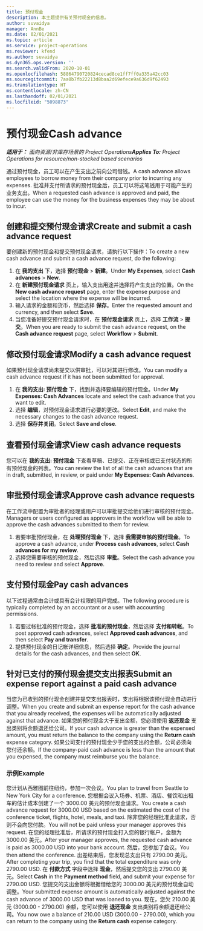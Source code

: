 ```yaml
---
title: 预付现金
description: 本主题提供有关预付现金的信息。
author: suvaidya
manager: AnnBe
ms.date: 02/01/2021
ms.topic: article
ms.service: project-operations
ms.reviewer: kfend
ms.author: suvaidya
ms.dyn365.ops.version: ''
ms.search.validFrom: 2020-10-01
ms.openlocfilehash: 58864790720824cecad8ce1ff7ff0a335a42cc03
ms.sourcegitcommit: 7aa0b7fb22213d8baa2d69efece9a636d9f62493
ms.translationtype: HT
ms.contentlocale: zh-CN
ms.lasthandoff: 02/01/2021
ms.locfileid: "5098873"
---
```

# <a name="cash-advance"></a><span data-ttu-id="a3285-103">预付现金</span><span class="sxs-lookup"><span data-stu-id="a3285-103">Cash advance</span></span>

<span data-ttu-id="a3285-104">_**适用于：** 面向资源/非库存场景的 Project Operations_</span><span class="sxs-lookup"><span data-stu-id="a3285-104">_**Applies To:** Project Operations for resource/non-stocked based scenarios_</span></span>

<span data-ttu-id="a3285-105">通过预付现金，员工可以在产生支出之前向公司借钱。</span><span class="sxs-lookup"><span data-stu-id="a3285-105">A cash advance allows employees to borrow money from their company prior to incurring any expenses.</span></span> <span data-ttu-id="a3285-106">批准并支付所请求的预付现金后，员工可以将这笔钱用于可能产生的业务支出。</span><span class="sxs-lookup"><span data-stu-id="a3285-106">When a requested cash advance is approved and paid, the employee can use the money for the business expenses they may be about to incur.</span></span> 

## <a name="create-and-submit-a-cash-advance-request"></a><span data-ttu-id="a3285-107">创建和提交预付现金请求</span><span class="sxs-lookup"><span data-stu-id="a3285-107">Create and submit a cash advance request</span></span>
<span data-ttu-id="a3285-108">要创建新的预付现金和提交预付现金请求，请执行以下操作：</span><span class="sxs-lookup"><span data-stu-id="a3285-108">To create a new cash advance and submit a cash advance request, do the following:</span></span> 

1. <span data-ttu-id="a3285-109">在 **我的支出** 下，选择 **预付现金** > **新建**。</span><span class="sxs-lookup"><span data-stu-id="a3285-109">Under **My Expenses**, select **Cash advances** > **New**.</span></span> 
2. <span data-ttu-id="a3285-110">在 **新建预付现金请求** 页上，输入支出用途并选择将产生支出的位置。</span><span class="sxs-lookup"><span data-stu-id="a3285-110">On the **New cash advance request** page, enter the expense purpose and select the location where the expense will be incurred.</span></span>
3. <span data-ttu-id="a3285-111">输入请求的金额和货币，然后选择 **保存**。</span><span class="sxs-lookup"><span data-stu-id="a3285-111">Enter the requested amount and currency, and then select **Save**.</span></span> 
4. <span data-ttu-id="a3285-112">当您准备好提交预付现金请求时，在 **预付现金请求** 页上，选择 **工作流** > **提交**。</span><span class="sxs-lookup"><span data-stu-id="a3285-112">When you are ready to submit the cash advance request, on the **Cash advance request** page, select **Workflow** > **Submit**.</span></span>

## <a name="modify-a-cash-advance-request"></a><span data-ttu-id="a3285-113">修改预付现金请求</span><span class="sxs-lookup"><span data-stu-id="a3285-113">Modify a cash advance request</span></span>

<span data-ttu-id="a3285-114">如果预付现金请求尚未提交以供审批，可以对其进行修改。</span><span class="sxs-lookup"><span data-stu-id="a3285-114">You can modify a cash advance request if it has not been submitted for approval.</span></span>

1. <span data-ttu-id="a3285-115">在 **我的支出: 预付现金** 下，找到并选择要编辑的预付现金。</span><span class="sxs-lookup"><span data-stu-id="a3285-115">Under **My Expenses: Cash Advances** locate and select the cash advance that you want to edit.</span></span>
2. <span data-ttu-id="a3285-116">选择 **编辑**，对预付现金请求进行必要的更改。</span><span class="sxs-lookup"><span data-stu-id="a3285-116">Select **Edit**, and make the necessary changes to the cash advance request.</span></span> 
3. <span data-ttu-id="a3285-117">选择 **保存并关闭**。</span><span class="sxs-lookup"><span data-stu-id="a3285-117">Select **Save and close**.</span></span>


## <a name="view-cash-advance-requests"></a><span data-ttu-id="a3285-118">查看预付现金请求</span><span class="sxs-lookup"><span data-stu-id="a3285-118">View cash advance requests</span></span>
<span data-ttu-id="a3285-119">您可以在 **我的支出: 预付现金** 下查看草稿、已提交、正在审核或已支付状态的所有预付现金的列表。</span><span class="sxs-lookup"><span data-stu-id="a3285-119">You can review the list of all the cash advances that are in draft, submitted, in review, or paid under **My Expenses: Cash Advances**.</span></span> 

## <a name="approve-cash-advance-requests"></a><span data-ttu-id="a3285-120">审批预付现金请求</span><span class="sxs-lookup"><span data-stu-id="a3285-120">Approve cash advance requests</span></span>

<span data-ttu-id="a3285-121">在工作流中配置为审批者的经理或用户可以审批提交给他们进行审核的预付现金。</span><span class="sxs-lookup"><span data-stu-id="a3285-121">Managers or users configured as approvers in the workflow will be able to approve the cash advances submitted to them for review.</span></span> 

1. <span data-ttu-id="a3285-122">若要审批预付现金，在 **处理预付现金** 下，选择 **我需要审核的预付现金**。</span><span class="sxs-lookup"><span data-stu-id="a3285-122">To approve a cash advance, under **Process cash advances**, select **Cash advances for my review**.</span></span>
2. <span data-ttu-id="a3285-123">选择您需要审核的预付现金，然后选择 **审批**。</span><span class="sxs-lookup"><span data-stu-id="a3285-123">Select the cash advance you need to review and select **Approve**.</span></span>  

## <a name="pay-cash-advances"></a><span data-ttu-id="a3285-124">支付预付现金</span><span class="sxs-lookup"><span data-stu-id="a3285-124">Pay cash advances</span></span> 
<span data-ttu-id="a3285-125">以下过程通常由会计或具有会计权限的用户完成。</span><span class="sxs-lookup"><span data-stu-id="a3285-125">The following procedure is typically completed by an accountant or a user with accounting permissions.</span></span>

1. <span data-ttu-id="a3285-126">若要过帐批准的预付现金，选择 **批准的预付现金**，然后选择 **支付和转帐**。</span><span class="sxs-lookup"><span data-stu-id="a3285-126">To post approved cash advances, select **Approved cash advances**, and then select **Pay and transfer**.</span></span>  
2. <span data-ttu-id="a3285-127">提供预付现金的日记帐详细信息，然后选择 **确定**。</span><span class="sxs-lookup"><span data-stu-id="a3285-127">Provide the journal details for the cash advances, and then select **OK**.</span></span> 

## <a name="submit-an-expense-report-against-a-paid-cash-advance"></a><span data-ttu-id="a3285-128">针对已支付的预付现金提交支出报表</span><span class="sxs-lookup"><span data-stu-id="a3285-128">Submit an expense report against a paid cash advance</span></span> 

<span data-ttu-id="a3285-129">当您为已收到的预付现金创建并提交支出报表时，支出将根据该预付现金自动进行调整。</span><span class="sxs-lookup"><span data-stu-id="a3285-129">When you create and submit an expense report for the cash advance that you already received, the expenses will be automatically adjusted against that advance.</span></span> <span data-ttu-id="a3285-130">如果您的预付现金大于支出金额，您必须使用 **返还现金** 支出类别将余额退还给公司。</span><span class="sxs-lookup"><span data-stu-id="a3285-130">If your cash advance is greater than the expensed amount, you must return the balance to the company using the **Return cash** expense category.</span></span> <span data-ttu-id="a3285-131">如果公司支付的预付现金少于您的支出的金额，公司必须向您付还余额。</span><span class="sxs-lookup"><span data-stu-id="a3285-131">If the company-paid cash advance is less than the amount that you expensed, the company must reimburse you the balance.</span></span> 

### <a name="example"></a><span data-ttu-id="a3285-132">示例</span><span class="sxs-lookup"><span data-stu-id="a3285-132">Example</span></span>
<span data-ttu-id="a3285-133">您计划从西雅图前往纽约，参加一次会议。</span><span class="sxs-lookup"><span data-stu-id="a3285-133">You plan to travel from Seattle to New York City for a conference.</span></span> <span data-ttu-id="a3285-134">您根据会议入场券、机票、酒店、餐饮和出租车的估计成本创建了一个 3000.00 美元的预付现金请求。</span><span class="sxs-lookup"><span data-stu-id="a3285-134">You create a cash advance request for 3000.00 USD based on the estimated the cost of the conference ticket, flights, hotel, meals, and taxi.</span></span> <span data-ttu-id="a3285-135">除非您的经理批准此请求，否则不会向您付款。</span><span class="sxs-lookup"><span data-stu-id="a3285-135">You will not be paid unless your manager approves this request.</span></span> <span data-ttu-id="a3285-136">在您的经理批准后，所请求的预付现金打入您的银行帐户，金额为 3000.00 美元。</span><span class="sxs-lookup"><span data-stu-id="a3285-136">After your manager approves, the requested cash advance is paid as 3000.00 USD into your bank account.</span></span> <span data-ttu-id="a3285-137">然后，您参加了会议。</span><span class="sxs-lookup"><span data-stu-id="a3285-137">You then attend the conference.</span></span> <span data-ttu-id="a3285-138">出差结束后，您发现总支出只有 2790.00 美元。</span><span class="sxs-lookup"><span data-stu-id="a3285-138">After completing your trip, you find that the total expenditure was only 2790.00 USD.</span></span> <span data-ttu-id="a3285-139">在 **付款方式** 字段中选择 **现金**，然后提交您的支出 2790.00 美元。</span><span class="sxs-lookup"><span data-stu-id="a3285-139">Select **Cash** in the **Payment method** field, and submit your expense for 2790.00 USD.</span></span> <span data-ttu-id="a3285-140">您提交的支出金额将根据借给您的 3000.00 美元的预付现金自动调整。</span><span class="sxs-lookup"><span data-stu-id="a3285-140">Your submitted expense amount is automatically adjusted against the cash advance of 3000.00 USD that was loaned to you.</span></span> <span data-ttu-id="a3285-141">现在，您欠 210.00 美元 (3000.00 - 2790.00) 余额，您可以使用 **退还现金** 支出类别将余额退还给公司。</span><span class="sxs-lookup"><span data-stu-id="a3285-141">You now owe a balance of 210.00 USD (3000.00 - 2790.00), which you can return to the company using the **Return cash** expense category.</span></span>

